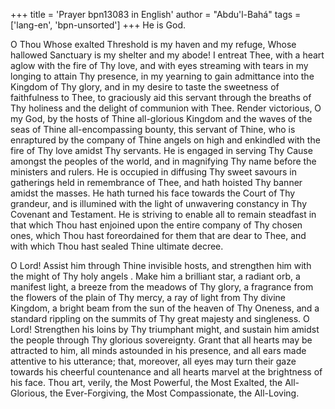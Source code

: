 +++
title = 'Prayer bpn13083 in English'
author = "Abdu'l-Bahá"
tags = ['lang-en', 'bpn-unsorted']
+++
He is God. 

O Thou Whose exalted Threshold is my haven and my refuge, Whose hallowed Sanctuary is my shelter and my abode! I entreat Thee, with a heart aglow with the fire of Thy love, and with eyes streaming with tears in my longing to attain Thy presence, in my yearning to gain admittance into the Kingdom of Thy glory, and in my desire to taste the sweetness of faithfulness to Thee, to graciously aid this servant through the breaths of Thy holiness and the delight of communion with Thee. Render victorious, O my God, by the hosts of Thine all-glorious Kingdom and the waves of the seas of Thine all-encompassing bounty, this servant of Thine, who is enraptured by the company of Thine angels on high and enkindled with the fire of Thy love amidst Thy servants. He is engaged in serving Thy Cause amongst the peoples of the world, and in magnifying Thy name before the ministers and rulers. He is occupied in diffusing Thy sweet savours in gatherings held in remembrance of Thee, and hath hoisted Thy banner amidst the masses. He hath turned his face towards the Court of Thy grandeur, and is illumined with the light of unwavering constancy in Thy Covenant and Testament. He is striving to enable all to remain steadfast in that which Thou hast enjoined upon the entire company of Thy chosen ones, which Thou hast foreordained for them that are dear to Thee, and with which Thou hast sealed Thine ultimate decree. 

O Lord! Assist him through Thine invisible hosts, and strengthen him with the might of Thy holy angels . Make him a brilliant star, a radiant orb, a manifest light, a breeze from the meadows of Thy glory, a fragrance from the flowers of the plain of Thy mercy, a ray of light from Thy divine Kingdom, a bright beam from the sun of the heaven of Thy Oneness, and a standard rippling on the summits of Thy great majesty and singleness. O Lord! Strengthen his loins by Thy triumphant might, and sustain him amidst the people through Thy glorious sovereignty. Grant that all hearts may be attracted to him, all minds astounded in his presence, and all ears made attentive to his utterance; that, moreover, all eyes may turn their gaze towards his cheerful countenance and all hearts marvel at the brightness of his face. Thou art, verily, the Most Powerful, the Most Exalted, the All-Glorious, the Ever-Forgiving, the Most Compassionate, the All-Loving.
